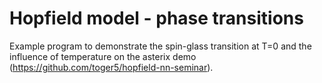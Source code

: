 # Hopfield model - phase transitions
Example program to demonstrate the spin-glass transition at T=0 and the influence of temperature on the asterix demo (https://github.com/toger5/hopfield-nn-seminar).